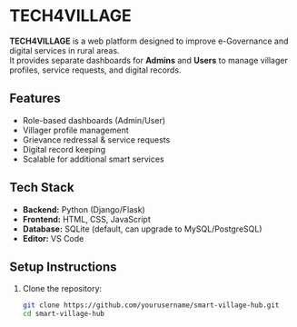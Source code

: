 # TECH4VILLAGE

**TECH4VILLAGE** is a web platform designed to improve e-Governance and digital services in rural areas.  
It provides separate dashboards for **Admins** and **Users** to manage villager profiles, service requests, and digital records.

## Features
- Role-based dashboards (Admin/User)
- Villager profile management
- Grievance redressal & service requests
- Digital record keeping
- Scalable for additional smart services

## Tech Stack
- **Backend:** Python (Django/Flask)
- **Frontend:** HTML, CSS, JavaScript
- **Database:** SQLite (default, can upgrade to MySQL/PostgreSQL)
- **Editor:** VS Code

## Setup Instructions
1. Clone the repository:
   ```bash
   git clone https://github.com/yourusername/smart-village-hub.git
   cd smart-village-hub
